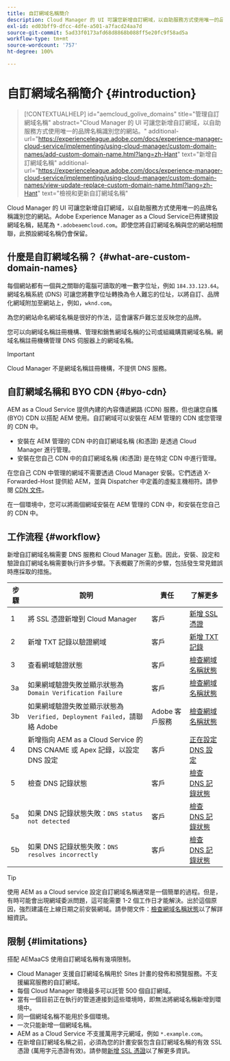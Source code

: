 ```yaml
---
title: 自訂網域名稱簡介
description: Cloud Manager 的 UI 可讓您新增自訂網域，以自助服務方式使用唯一的品牌名稱識別您的網站。
exl-id: ed03bff9-dfcc-4dfe-a501-a7facd24aa7d
source-git-commit: 5ad33f0173afd68d8868b088ff5e20fc9f58ad5a
workflow-type: tm+mt
source-wordcount: '757'
ht-degree: 100%

---
```



# 自訂網域名稱簡介 {#introduction}

>[!CONTEXTUALHELP]
>id="aemcloud_golive_domains"
>title="管理自訂網域名稱"
>abstract="Cloud Manager 的 UI 可讓您新增自訂網域，以自助服務方式使用唯一的品牌名稱識別您的網站。"
>additional-url="https://experienceleague.adobe.com/docs/experience-manager-cloud-service/implementing/using-cloud-manager/custom-domain-names/add-custom-domain-name.html?lang=zh-Hant" text="新增自訂網域名稱"
>additional-url="https://experienceleague.adobe.com/docs/experience-manager-cloud-service/implementing/using-cloud-manager/custom-domain-names/view-update-replace-custom-domain-name.html?lang=zh-Hant" text="檢視和更新自訂網域名稱"

Cloud Manager 的 UI 可讓您新增自訂網域，以自助服務方式使用唯一的品牌名稱識別您的網站。Adobe Experience Manager as a Cloud Service已佈建預設網域名稱，結尾為 `*.adobeaemcloud.com`。即使您將自訂網域名稱與您的網站相關聯，此預設網域名稱仍會保留。

## 什麼是自訂網域名稱？ {#what-are-custom-domain-names}

每個網站都有一個與之關聯的電腦可讀取的唯一數字位址，例如 `184.33.123.64`。網域名稱系統 (DNS) 可讓您將數字位址轉換為令人難忘的位址，以將自訂、品牌化網域附加至網站上，例如，`wknd.com`。

為您的網站命名網域名稱是很好的作法，這會讓客戶難忘並反映您的品牌。

您可以向網域名稱註冊機構、管理和銷售網域名稱的公司或組織購買網域名稱。網域名稱註冊機構管理 DNS 伺服器上的網域名稱。

>[!IMPORTANT]
>
>Cloud Manager 不是網域名稱註冊機構，不提供 DNS 服務。

## 自訂網域名稱和 BYO CDN {#byo-cdn}

AEM as a Cloud Service 提供內建的內容傳遞網路 (CDN) 服務，但也讓您自攜 (BYO) CDN 以搭配 AEM 使用。自訂網域可以安裝在 AEM 管理的 CDN 或您管理的 CDN 中。

* 安裝在 AEM 管理的 CDN 中的自訂網域名稱 (和憑證) 是透過 Cloud Manager 進行管理。
* 安裝在您自己 CDN 中的自訂網域名稱 (和憑證) 是在特定 CDN 中進行管理。

在您自己 CDN 中管理的網域不需要透過 Cloud Manager 安裝。它們透過 X-Forwarded-Host 提供給 AEM，並與 Dispatcher 中定義的虛擬主機相符。請參閱 [CDN 文件](/help/implementing/dispatcher/cdn.md)。

在一個環境中，您可以將兩個網域安裝在 AEM 管理的 CDN 中，和安裝在您自己的 CDN 中。

## 工作流程 {#workflow}

新增自訂網域名稱需要 DNS 服務和 Cloud Manager 互動。因此，安裝、設定和驗證自訂網域名稱需要執行許多步驟。下表概觀了所需的步驟，包括發生常見錯誤時應採取的措施。

| 步驟 | 說明 | 責任 | 了解更多 |
|--- |--- |--- |---|
| 1 | 將 SSL 憑證新增到 Cloud Manager | 客戶 | [新增 SSL 憑證](/help/implementing/cloud-manager/managing-ssl-certifications/add-ssl-certificate.md) |
| 2 | 新增 TXT 記錄以驗證網域 | 客戶 | [新增 TXT 記錄](/help/implementing/cloud-manager/custom-domain-names/add-text-record.md) |
| 3 | 查看網域驗證狀態 | 客戶 | [檢查網域名稱狀態](/help/implementing/cloud-manager/custom-domain-names/check-domain-name-status.md) |
| 3a | 如果網域驗證失敗並顯示狀態為 `Domain Verification Failure` | 客戶 | [檢查網域名稱狀態](/help/implementing/cloud-manager/custom-domain-names/check-domain-name-status.md) |
| 3b | 如果網域驗證失敗並顯示狀態為 `Verified, Deployment Failed`，請聯絡 Adobe | Adobe 客戶服務 | [檢查網域名稱狀態](/help/implementing/cloud-manager/custom-domain-names/check-domain-name-status.md) |
| 4 | 新增指向 AEM as a Cloud Service 的 DNS CNAME 或 Apex 記錄，以設定 DNS 設定 | 客戶 | [正在設定 DNS 設定](/help/implementing/cloud-manager/custom-domain-names/configure-dns-settings.md) |
| 5 | 檢查 DNS 記錄狀態 | 客戶 | [檢查 DNS 記錄狀態](/help/implementing/cloud-manager/custom-domain-names/check-dns-record-status.md) |
| 5a | 如果 DNS 記錄狀態失敗：`DNS status not detected` | 客戶 | [檢查 DNS 記錄狀態](/help/implementing/cloud-manager/custom-domain-names/check-dns-record-status.md) |
| 5b | 如果 DNS 記錄狀態失敗：`DNS resolves incorrectly` | 客戶 | [檢查 DNS 記錄狀態](/help/implementing/cloud-manager/custom-domain-names/check-dns-record-status.md) |

>[!TIP]
>
>使用 AEM as a Cloud service 設定自訂網域名稱通常是一個簡單的過程。但是，有時可能會出現網域委派問題，這可能需要 1-2 個工作日才能解決。出於這個原因，強烈建議在上線日期之前安裝網域。請參閱文件：[檢查網域名稱狀態](/help/implementing/cloud-manager/custom-domain-names/check-domain-name-status.md)以了解詳細資訊。

## 限制 {#limitations}

搭配 AEMaaCS 使用自訂網域名稱有幾項限制。

* Cloud Manager 支援自訂網域名稱用於 Sites 計畫的發佈和預覽服務。不支援編寫服務的自訂網域。
* 每個 Cloud Manager 環境最多可以託管 500 個自訂網域。
* 當有一個目前正在執行的管道連接到這些環境時，即無法將網域名稱新增到環境中。
* 同一個網域名稱不能用於多個環境。
* 一次只能新增一個網域名稱。
* AEM as a Cloud Service 不支援萬用字元網域，例如 `*.example.com`。
* 在新增自訂網域名稱之前，必須為您的計畫安裝包含自訂網域名稱的有效 SSL 憑證 (萬用字元憑證有效)。請參閱[新增 SSL 憑證](/help/implementing/cloud-manager/managing-ssl-certifications/add-ssl-certificate.md)以了解更多資訊。
